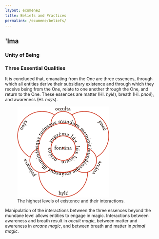 ```yaml
---
layout: ecumene2
title: Beliefs and Practices
permalink: /ecumene/beliefs/
---
```


## 'Ima



### Unity of Being

### Three Essential Qualities

It is concluded that, emanating from the One are three essences, through which all entities derive their subsidiary existence and through which they receive being from the One, relate to one another through the One, and return to the One. These essences are matter (HI. *hylé*), breath (HI. *pnoé*), and awareness (HI. *noýs*).

<figure>
	<img src="/assets/img/unity-of-existence.png">
	<figcaption>The highest levels of existence and their interactions.</figcaption>
</figure>

Manipulation of the interactions between the three essences beyond the mundane level allows entities to engage in magic. Interactions between awareness and breath result in *occult magic*, between matter and awareness in *arcane magic*, and between breath and matter in *primal magic*. 